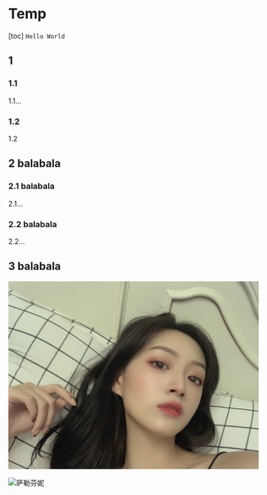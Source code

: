 # Temp

[toc]
`Hello World`

## 1

### 1.1

1.1...

### 1.2

1.2

## 2 balabala

### 2.1 balabala

2.1...

### 2.2 balabala

2.2...

## 3 balabala

![beauty](../assets/beauty.jpg)

![萨勒芬妮](https://cdn.jsdelivr.net/gh/onebyter/tuchuang/%E8%90%A8%E5%8B%92%E8%8A%AC%E5%A6%AE.jpg)
